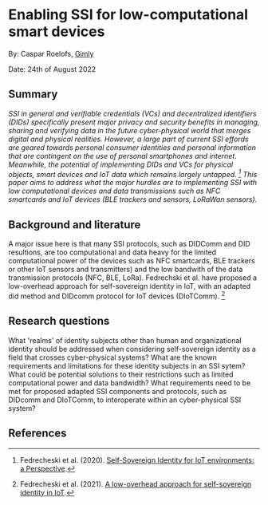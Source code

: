 # Enabling SSI for low-computational smart devices
By: Caspar Roelofs, [Gimly](https://github.com/Gimly-Blockchain)

Date: 24th of August 2022
## Summary
*SSI in general and verifiable credentials (VCs) and decentralized identifiers (DIDs) specifically present major privacy and security benefits in managing, sharing and verifying data in the future cyber-physical world that merges digital and physical realities. However, a large part of current SSI effords are geared towards personal consumer identities and personal information that are contingent on the use of personal smartphones and internet. Meanwhile, the potential of implementing DIDs and VCs for physical objects, smart devices and IoT data which remains largely untapped. [^1] This paper aims to address what the major hurdles are to implementing SSI with low computational devices and data transmissions such as NFC smartcards and IoT devices (BLE trackers and sensors, LoRaWan sensors).*

## Background and literature
A major issue here is that many SSI protocols, such as DIDComm and DID resultions, are too computational and data heavy for the limited computational power of the devices such as NFC smartcards, BLE trackers or other IoT sensors and transmitters) and the low bandwith of the data transmission protocols (NFC, BLE, LoRa). Fedrechski et al. have proposed a low-overhead approach for self-sovereign identity in IoT, with an adapted did method and DIDcomm protocol for IoT devices (DIoTComm). [^2]

## Research questions
What 'realms' of identity subjects other than human and organizational identity should be addressed when considering self-sovereign identity as a field that crosses cyber-physical systems?
What are the known requirements and limitations for these identity subjects in an SSI sytem?
What could be potential solutions to their restrictions such as limited computational power and data bandwidth?
What requirements need to be met for proposed adapted SSI components and protocols, such as DIDcomm and DIoTComm, to interoperate within an cyber-physical SSI system?

## References
[^1]: Fedrecheski et al. (2020). [Self-Sovereign Identity for IoT environments: a Perspective](https://github.com/Gimly-Blockchain/literature/blob/main/G%20Fedrecheski%20et%20al%202020_Self-Sovereign%20Identity%20for%20IoT%20environments%20-%20A%20Perspective.pdf).
[^2]: Fedrecheski et al. (2021). [A low-overhead approach for self-sovereign identity in IoT](https://github.com/Gimly-Blockchain/literature/blob/main/G%20Fedrecheski%20et%20al%202021_A%20low-overhead%20approach%20for%20self-sovereign%20identity%20in%20IoT.pdf).
